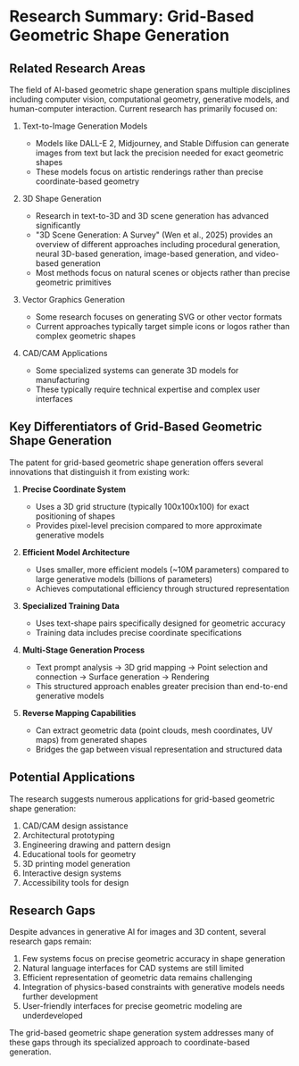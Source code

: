# Research Summary: Grid-Based Geometric Shape Generation

## Related Research Areas

The field of AI-based geometric shape generation spans multiple disciplines including computer vision, computational geometry, generative models, and human-computer interaction. Current research has primarily focused on:

1. Text-to-Image Generation Models
   - Models like DALL-E 2, Midjourney, and Stable Diffusion can generate images from text but lack the precision needed for exact geometric shapes
   - These models focus on artistic renderings rather than precise coordinate-based geometry

2. 3D Shape Generation
   - Research in text-to-3D and 3D scene generation has advanced significantly
   - "3D Scene Generation: A Survey" (Wen et al., 2025) provides an overview of different approaches including procedural generation, neural 3D-based generation, image-based generation, and video-based generation
   - Most methods focus on natural scenes or objects rather than precise geometric primitives

3. Vector Graphics Generation
   - Some research focuses on generating SVG or other vector formats
   - Current approaches typically target simple icons or logos rather than complex geometric shapes

4. CAD/CAM Applications
   - Some specialized systems can generate 3D models for manufacturing
   - These typically require technical expertise and complex user interfaces

## Key Differentiators of Grid-Based Geometric Shape Generation

The patent for grid-based geometric shape generation offers several innovations that distinguish it from existing work:

1. **Precise Coordinate System**
   - Uses a 3D grid structure (typically 100x100x100) for exact positioning of shapes
   - Provides pixel-level precision compared to more approximate generative models

2. **Efficient Model Architecture**
   - Uses smaller, more efficient models (~10M parameters) compared to large generative models (billions of parameters)
   - Achieves computational efficiency through structured representation

3. **Specialized Training Data**
   - Uses text-shape pairs specifically designed for geometric accuracy
   - Training data includes precise coordinate specifications

4. **Multi-Stage Generation Process**
   - Text prompt analysis → 3D grid mapping → Point selection and connection → Surface generation → Rendering
   - This structured approach enables greater precision than end-to-end generative models

5. **Reverse Mapping Capabilities**
   - Can extract geometric data (point clouds, mesh coordinates, UV maps) from generated shapes
   - Bridges the gap between visual representation and structured data

## Potential Applications

The research suggests numerous applications for grid-based geometric shape generation:

1. CAD/CAM design assistance
2. Architectural prototyping
3. Engineering drawing and pattern design
4. Educational tools for geometry
5. 3D printing model generation
6. Interactive design systems
7. Accessibility tools for design

## Research Gaps

Despite advances in generative AI for images and 3D content, several research gaps remain:

1. Few systems focus on precise geometric accuracy in shape generation
2. Natural language interfaces for CAD systems are still limited
3. Efficient representation of geometric data remains challenging
4. Integration of physics-based constraints with generative models needs further development
5. User-friendly interfaces for precise geometric modeling are underdeveloped

The grid-based geometric shape generation system addresses many of these gaps through its specialized approach to coordinate-based generation.
